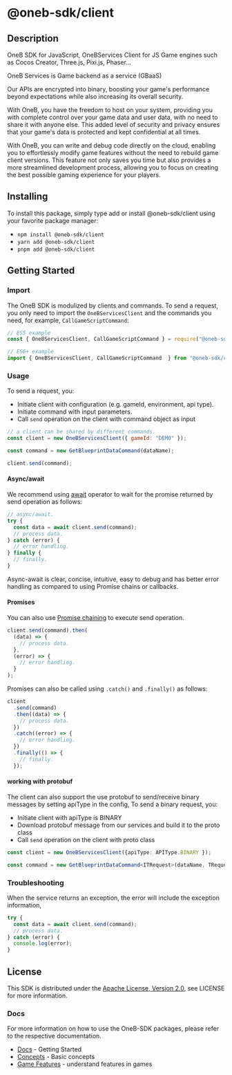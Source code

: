 # @oneb-sdk/client

## Description

OneB SDK for JavaScript, OneBServices Client for JS Game engines such as Cocos Creator, Three.js, Pixi.js, Phaser...
<p>OneB Services is Game backend as a service (GBaaS)</p>
<p>Our APIs are encrypted into binary, boosting your game's performance beyond expectations while also increasing its overall security.
</p>
<p>With OneB, you have the freedom to host on your system, providing you with complete control over your game data and user data, with no need to share it with anyone else. This added level of security and privacy ensures that your game's data is protected and kept confidential at all times.</p>
<p>With OneB, you can write and debug code directly on the cloud, enabling you to effortlessly modify game features without the need to rebuild game client versions. This feature not only saves you time but also provides a more streamlined development process, allowing you to focus on creating the best possible gaming experience for your players.</p>

## Installing

To install this package, simply type add or install @oneb-sdk/client
using your favorite package manager:

- `npm install @oneb-sdk/client`
- `yarn add @oneb-sdk/client`
- `pnpm add @oneb-sdk/client`

## Getting Started

### Import

The OneB SDK is modulized by clients and commands.
To send a request, you only need to import the `OneBServicesClient` and
the commands you need, for example, `CallGameScriptCommand`:

```js
// ES5 example
const { OneBServicesClient, CallGameScriptCommand } = require("@oneb-sdk/client");
```

```ts
// ES6+ example
import { OneBServicesClient, CallGameScriptCommand  } from "@oneb-sdk/client";
```

### Usage

To send a request, you:

- Initiate client with configuration (e.g. gameId, environment, api type).
- Initiate command with input parameters.
- Call `send` operation on the client with command object as input

```js
// a client can be shared by different commands.
const client = new OneBServicesClient({ gameId: "DEMO" });

const command = new GetBlueprintDataCommand(dataName);

client.send(command);
```

#### Async/await

We recommend using [await](https://developer.mozilla.org/en-US/docs/Web/JavaScript/Reference/Operators/await)
operator to wait for the promise returned by send operation as follows:

```js
// async/await.
try {
  const data = await client.send(command);
  // process data.
} catch (error) {
  // error handling.
} finally {
  // finally.
}
```

Async-await is clear, concise, intuitive, easy to debug and has better error handling
as compared to using Promise chains or callbacks.

#### Promises

You can also use [Promise chaining](https://developer.mozilla.org/en-US/docs/Web/JavaScript/Guide/Using_promises#chaining)
to execute send operation.

```js
client.send(command).then(
  (data) => {
    // process data.
  },
  (error) => {
    // error handling.
  }
);
```

Promises can also be called using `.catch()` and `.finally()` as follows:

```js
client
  .send(command)
  .then((data) => {
    // process data.
  })
  .catch((error) => {
    // error handling.
  })
  .finally(() => {
    // finally.
  });
```

#### working with protobuf

The client can also support the use protobuf to send/receive binary messages by setting apiType in the config,
To send a binary request, you:

- Initiate client with apiType is BINARY
- Download protobuf message from our services and build it to the proto class
- Call `send` operation on the client with proto class

```ts
const client = new OneBServicesClient({apiType: APIType.BINARY });

const command = new GetBlueprintDataCommand<ITRequest>(dataName, TRequest);

```

### Troubleshooting

When the service returns an exception, the error will include the exception information,

```js
try {
  const data = await client.send(command);
  // process data.
} catch (error) {
  console.log(error);
}
```

## License

This SDK is distributed under the
[Apache License, Version 2.0](http://www.apache.org/licenses/LICENSE-2.0),
see LICENSE for more information.

### Docs

For more information on how to use the OneB-SDK packages, please refer to the respective documentation.

* [Docs](https://oneb.tech/docs/) - Getting Started
* [Concepts](https://oneb.tech/docs/category/basic-concepts) - Basic concepts
* [Game Features](https://oneb.tech/docs/category/game-features) - understand features in games
